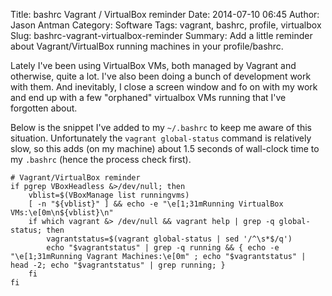 Title: bashrc Vagrant / VirtualBox reminder
Date: 2014-07-10 06:45
Author: Jason Antman
Category: Software
Tags: vagrant, bashrc, profile, virtualbox
Slug: bashrc-vagrant-virtualbox-reminder
Summary: Add a little reminder about Vagrant/VirtualBox running machines in your profile/bashrc.

Lately I've been using VirtualBox VMs, both managed by Vagrant and otherwise, quite a lot.
I've also been doing a bunch of development work with them. And inevitably, I close a screen
window and fo on with my work and end up with a few "orphaned" virtualbox VMs running that
I've forgotten about.

Below is the snippet I've added to my ``~/.bashrc`` to keep me aware of this situation. Unfortunately
the ``vagrant global-status`` command is relatively slow, so this adds (on my machine) about
1.5 seconds of wall-clock time to my ``.bashrc`` (hence the process check first).

~~~~{.bash}
# Vagrant/VirtualBox reminder
if pgrep VBoxHeadless &>/dev/null; then
    vblist=$(VBoxManage list runningvms)
    [ -n "${vblist}" ] && echo -e "\e[1;31mRunning VirtualBox VMs:\e[0m\n${vblist}\n"
    if which vagrant &> /dev/null && vagrant help | grep -q global-status; then
        vagrantstatus=$(vagrant global-status | sed '/^\s*$/q')
        echo "$vagrantstatus" | grep -q running && { echo -e "\e[1;31mRunning Vagrant Machines:\e[0m" ; echo "$vagrantstatus" | head -2; echo "$vagrantstatus" | grep running; }
    fi
fi
~~~~
